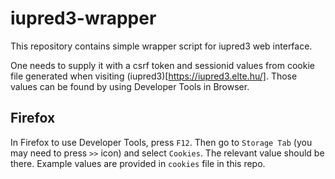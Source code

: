 # iupred3-wrapper

This repository contains simple wrapper script for iupred3 web interface.

One needs to supply it with a csrf token and sessionid values from cookie file generated when visiting (iupred3)[https://iupred3.elte.hu/]. Those values can be found by using Developer Tools in Browser.

## Firefox

In Firefox to use Developer Tools, press `F12`. Then go to `Storage Tab` (you may need to press `>>` icon) and select `Cookies`. The relevant value should be there. Example values are provided in `cookies` file in this repo.
